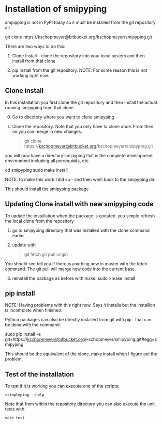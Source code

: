 Installation of smipyping
=============================

smpipping is not in PyPi today so it must be installed from the
git repository at:

git clone https://kschopmeyer@bitbucket.org/kschopmeyer/smipyping.git

There are two ways to do this:

1. Clone Install - clone the repository into your local system and then install
   from that clone.

2. pip install from the git repository. NOTE: For some reason this is not
   working right now.

Clone install
-------------

In this installation you first clone the git repository and then install
the actual running smipyping from that clone.

0. Go to directory where you want to clone smipyping.

1. Clone the repository. Note that you only have to clone once. From
then on you can merge in new changes.

    >git clone https://kschopmeyer@bitbucket.org/kschopmeyer/smipyping.git

you will now have a directory smipyping that is the complete development
environment including all prerequisits, etc.

  cd smipyping
  sudo make install

NOTE: to make this work I did su - and then went back to the smipyping dir.

This should install the smipyping package

Updating Clone install with new smipyping code
----------------------------------------------

To update the installation when the package is updated, you simple refresh
the local clone from the repository

1. go to smipyping directory that was installed with the clone command earlier

2. update with

      >git fetch
      >git pull origin
      
You should see tell you if there is anything new in master with the fetch
command.  The git pull will merge new code into the current base.
    
3. reinstall the package as before with make:
      sudo >make install 


pip install
-----------

NOTE: Having problems with this right now. Says it installs but the installion
is incomplete when finished.

Python packages can also be directly installed from git with pip.  That can
be done with the command:

sudo pip install -e git+https://kschopmeyer@bitbucket.org/kschopmeyer/smipyping.git#egg=smipyping

This should be the equivalent of the clone, make install when I figure out
the problem.


Test of the installation
------------------------
To test if it is working you can execute one of the scripts:

    >simpleping --help

Note that from within the repository directory you can also execute the
unit tests with:

    make test
